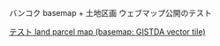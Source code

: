 バンコク basemap + 土地区画 ウェブマップ公開のテスト

<a href="https://hiro-maruyama.github.io/landparcel/index-parcel.html">テスト land parcel map (basemap: GISTDA vector tile)</a>

